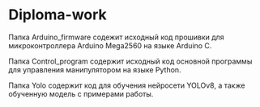 # Diploma-work

Папка Arduino_firmware содежит исходный код прошивки для микроконтроллера Arduino Mega2560 на языке Arduino C.

Папка Control_program содержит исходный код основной программы для управления манипулятором на языке Python.

Папка Yolo содержит код для обучения нейросети YOLOv8, а также обученную модель с примерами работы.
